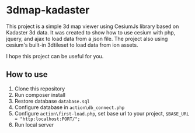 # 3dmap-kadaster

This project is a simple 3d map viewer using CesiumJs library based on Kadaster 3d data. It was created to show how to use cesium with php, jquery, and ajax to load data from a json file. The project also using cesium's built-in 3dtileset to load data from ion assets.

I hope this project can be useful for you.

## How to use

1. Clone this repository
2. Run composer install
3. Restore database `database.sql`
4. Configure database in `action\db_connect.php`
5. Configure `action\first-load.php`, set base url to your project, `$BASE_URL = "http:localhost:PORT/";`
6. Run local server
